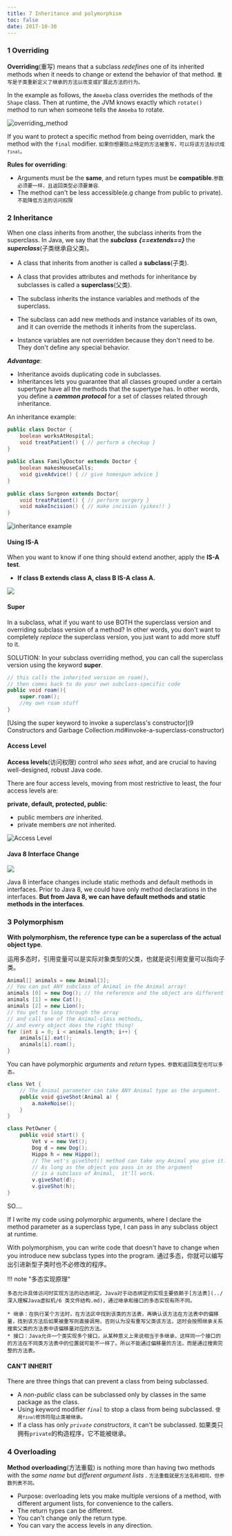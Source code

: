 ```yaml
---
title: 7 Inheritance and polymorphism
toc: false
date: 2017-10-30
---
```


### 1 Overriding

**Overriding**(重写) means that a subclass *redefines* one of its inherited methods when it needs to change or extend the behavior of that method. <small>重写是子类重新定义了继承的方法以改变或扩展此方法的行为。</small>

In the example as follows, the `Amoeba` class overrides the methods of the `Shape` class. Then at runtime, the JVM knows exactly which `rotate()` method to run when someone tells the `Amoeba` to rotate.

![overriding_method](figures/overriding_method.png)

If you want to protect a specific method from being overridden, mark the method with the `final` modifier. <small>如果你想要防止特定的方法被重写，可以将该方法标识成`final`。</small>

**Rules for overriding**:

* Arguments must be the **same**, and return types must be **compatible**.<small>参数必须要一样，且返回类型必须要兼容.</small>
* The method can't be less accessible(e.g change from public to private). <small>不能降低方法的访问权限</small>


### 2 Inheritance

When one class inherits from another, the subclass inherits from the superclass. In Java, we say that the ***subclass*** <b><i>{==extends==} </b></i> the ***superclass***(子类继承自父类)。

* A class that inherits from another is called a **subclass**(子类).
* A class that provides attributes and methods for inheritance by subclasses is called a **superclass**(父类). 


* The subclass inherits the instance variables and methods of the superclass.
* The subclass can add new methods and instance variables of its own, and it can override the methods it inherits from the superclass.
* Instance variables are not overridden because they don't need to be. They don't define any special behavior.

***Advantage***:

* Inheritance avoids duplicating code in subclasses.
* Inheritances lets you guarantee that all classes grouped under a certain supertype have all the methods that the supertype has. In other words, you define a ***common protocol*** for a set of classes related through inheritance.
 
 
An inheritance example:

```Java
public class Doctor {
    boolean worksAtHospital;
    void treatPatient() { // perform a checkup }
}
    
public class FamilyDoctor extends Doctor {
    boolean makesHouseCalls; 
    void giveAdvice() { // give homespun advice }
}
    
public class Surgeon extends Doctor{
    void treatPatient() { // perform surgery }
    void makeIncision() { // make incision (yikes!) }
}
```
    

![inheritance example](figures/inheritanceExample.png)


#### Using IS-A

When you want to know if one thing should extend another, apply the **IS-A test**.

* **If class B extends class A, class B IS-A class A.** 

![](figures/is-a-test.gif)


#### Super

In a subclass, what if you want to use BOTH the superclass version and overriding subclass version of a method? In other words, you don't want to completely *replace* the superclass version, you just want to add more stuff to it.

SOLUTION: In your subclass overriding method, you can call the superclass version using the keyword **super**.

```Java
// this calls the inherited version on roam(),
// then comes back to do your own subclass-specific code
public void roam(){
    super.roam();
    //my own roam stuff
}
```

[Using the super keyword to invoke a superclass's constructor](9 Constructors and Garbage Collection.md#invoke-a-superclass-constructor)

#### Access Level

**Access levels**(访问权限) control *who sees what*, and are crucial to having well-designed, robust Java code.

There are four access levels, moving from most restrictive to least, the four access levels are: 

**private, default, protected, public**:

* public members *_are_* inherited. 
* private members *_are_* not inherited.

![Access Level](figures/AccessLevel.jpg)

#### Java 8 Interface Change

![](figures/Java8InterfaceChange.jpg)


Java 8 interface changes include static methods and default methods in interfaces. Prior to Java 8, we could have only method declarations in the interfaces. **But from Java 8, we can have default methods and static methods in the interfaces**.


### 3 Polymorphism

**With polymorphism, the reference type can be a superclass of the actual object type**. 

运用多态时，引用变量可以是实际对象类型的父类，也就是说引用变量可以指向子类。

```Java
Animal[] animals = new Animal[3];
// You can put ANY subclass of Animal in the Animal array!
animals [0] = new Dog(); // the reference and the object are different
animals [1] = new Cat();
animals [2] = new Lion();
// You get to loop through the array 
// and call one of the Animal-class methods, 
// and every object does the right thing!
for (int i = 0; i < animals.length; i++) {
    animals[i].eat();
    animals[i].roam();
}
```

You can have polymorphic _arguments_ and _return_ types. <small>参数和返回类型也可以多态。</small>

```Java
class Vet {
    // The Animal parameter can take ANY Animal type as the argument.
    public void giveShot(Animal a) { 
        a.makeNoise(); 
    }
}

class PetOwner {
    public void start() { 
        Vet v = new Vet(); 
        Dog d = new Dog(); 
        Hippo h = new Hippo(); 
        // The vet's giveShot() method can take any Animal you give it.
        // As long as the object you pass in as the argument 
        // is a subclass of Animal,  it'll work.
        v.giveShot(d); 
        v.giveShot(h);
}
```

SO....

If I write my code using polymorphic arguments, where I declare the method parameter as a superclass type, I can pass in any subclass object at runtime.

With polymorphism, you can write code that doesn't have to change when you introduce new subclass types into the program. 通过多态，你就可以编写出引进新型子类时也不必修改的程序。 

!!! note "多态实现原理"

    多态允许具体访问时实现方法的动态绑定。Java对于动态绑定的实现主要依赖于[方法表](../深入理解Java虚拟机/6 类文件结构.md)，通过继承和接口的多态实现有所不同。
    
    * 继承：在执行某个方法时，在方法区中找到该类的方法表，再确认该方法在方法表中的偏移量，找到该方法后如果被重写则直接调用，否则认为没有重写父类该方法，这时会按照继承关系搜索父类的方法表中该偏移量对应的方法。 
    * 接口：Java允许一个类实现多个接口，从某种意义上来说相当于多继承，这样同一个接口的的方法在不同类方法表中的位置就可能不一样了。所以不能通过偏移量的方法，而是通过搜索完整的方法表。

#### CAN'T INHERIT

There are three things that can prevent a class from being subclassed.

* A *non-public* class can be subclassed only by classes in the same package as the class.
* Using keyword modifier *`final`* to stop a class from being subclassed. <small>使用`final`修饰符阻止类被继承。</small>
* If a class has only *`private` constructors*, it can't be subclassed. </small>如果类只拥有`private`的构造程序，它不能被继承。</small>



### 4 Overloading

**Method overloading**(方法重载) is nothing more than having two methods with the _same name_ but _different argument lists_ . <small>方法重载就是方法名称相同，但参数列表不同。</small>
 
* Purpose: overloading lets you make multiple versions of a method, with different argument lists, for convenience to the callers. 
* The return types can be different.
* You can't change only the return type.
* You can vary the access levels in any direction.
